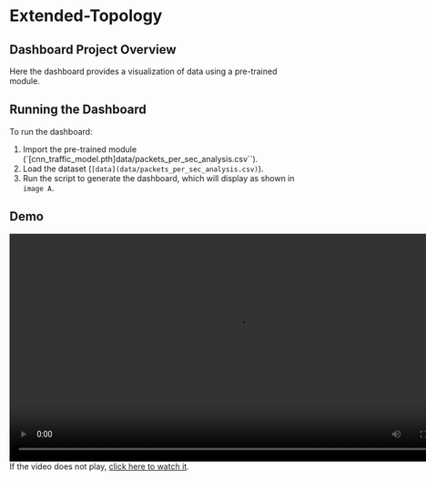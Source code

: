 # Extended-Topology

## Dashboard Project Overview
Here the dashboard provides a visualization of data using a pre-trained module.

## Running the Dashboard
To run the dashboard:
1. Import the pre-trained module (`[cnn_traffic_model.pth]data/packets_per_sec_analysis.csv``).
2. Load the dataset (`[data](data/packets_per_sec_analysis.csv)`).
3. Run the script to generate the dashboard, which will display as shown in `image A`.

## Demo
<video src="vedio/vedio.mp4" controls width="800"></video>
If the video does not play, [click here to watch it](vedio/vedio.mp4).
